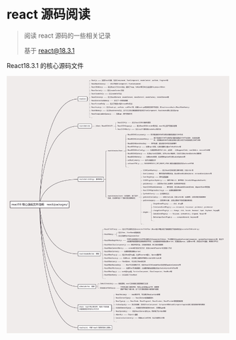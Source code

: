 # react 源码阅读

>阅读 react 源码的一些相关记录
>
>
>
>基于 react@18.3.1



React18.3.1 的核心源码文件

![](./imgs/img1.jpg)

